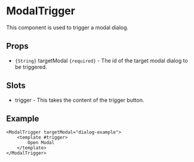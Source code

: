 # ModalTrigger

This component is used to trigger a modal dialog.

## Props

- `{String}` targetModal `{required}` - The id of the target modal dialog to be triggered.

## Slots

- trigger - This takes the content of the trigger button.

## Example

```
<ModalTrigger targetModal="dialog-example">
    <template #trigger>
        Open Modal
    </template>
</ModalTrigger>
```
